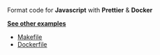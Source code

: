 Format code for **Javascript** with **Prettier** & **Docker**

**[See other examples](https://github.com/dailymotion/gazr/tree/master/examples)**

* [Makefile](https://github.com/dailymotion/gazr/tree/master/examples/format_js_prettier_with_docker_compose/Makefile)
* [Dockerfile](https://github.com/dailymotion/gazr/tree/master/examples/format_js_prettier_with_docker_compose/Dockerfile)
